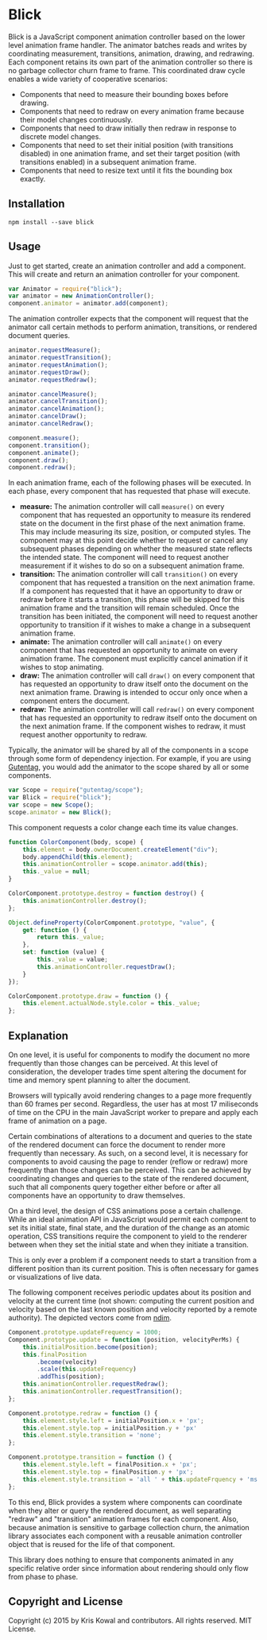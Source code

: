 
# Blick

Blick is a JavaScript component animation controller based on the lower level
animation frame handler.
The animator batches reads and writes by coordinating measurement, transitions,
animation, drawing, and redrawing.
Each component retains its own part of the animation controller so there is no
garbage collector churn frame to frame.
This coordinated draw cycle enables a wide variety of cooperative scenarios:

- Components that need to measure their bounding boxes before drawing.
- Components that need to redraw on every animation frame because their model
  changes continuously.
- Components that need to draw initially then redraw in response to discrete
  model changes.
- Components that need to set their initial position (with transitions
  disabled) in one animation frame, and set their target position (with
  transitions enabled) in a subsequent animation frame.
- Components that need to resize text until it fits the bounding box exactly.


## Installation

```
npm install --save blick
```

## Usage

Just to get started, create an animation controller and add a component.
This will create and return an animation controller for your component.

```js
var Animator = require("blick");
var animator = new AnimationController();
component.animator = animator.add(component);
```

The animation controller expects that the component will request that the
animator call certain methods to perform animation, transitions, or rendered
document queries.

```js
animator.requestMeasure();
animator.requestTransition();
animator.requestAnimation();
animator.requestDraw();
animator.requestRedraw();

animator.cancelMeasure();
animator.cancelTransition();
animator.cancelAnimation();
animator.cancelDraw();
animator.cancelRedraw();

component.measure();
component.transition();
component.animate();
component.draw();
component.redraw();
```

In each animation frame, each of the following phases will be executed.
In each phase, every component that has requested that phase will execute.

-   **measure:** The animation controller will call `measure()` on every
    component that has requested an opportunity to measure its rendered state on
    the document in the first phase of the next animation frame.
    This may include measuring its size, position, or computed styles.
    The component may at this point decide whether to request or cancel any
    subsequent phases depending on whether the measured state reflects the
    intended state.
    The component will need to request another measurement if it wishes to do so
    on a subsequent animation frame.
-   **transition:** The animation controller will call `transition()` on every
    component that has requested a transition on the next animation frame.
    If a component has requested that it have an opportunity to draw or redraw
    before it starts a transition, this phase will be skipped for this animation
    frame and the transition will remain scheduled.
    Once the transition has been initiated, the component will need to request
    another opportunity to transition if it wishes to make a change in a
    subsequent animation frame.
-   **animate:** The animation controller will call `animate()` on every
    component that has requested an opportunity to animate on every animation
    frame.
    The component must explicitly cancel animation if it wishes to stop
    animating.
-   **draw:** The animation controller will call `draw()` on every component
    that has requested an opportunity to draw itself onto the document on the
    next animation frame.
    Drawing is intended to occur only once when a component enters the document.
-   **redraw:** The animation controller will call `redraw()` on every component
    that has requested an opportunity to redraw itself onto the document on the
    next animation frame.
    If the component wishes to redraw, it must request another opportunity to
    redraw.

Typically, the animator will be shared by all of the components in a scope
through some form of dependency injection.
For example, if you are using [Gutentag][], you would add the animator to the
scope shared by all or some components.

[Gutentag]: https://github.com/gutentags/gutentag

```js
var Scope = require("gutentag/scope");
var Blick = require("blick");
var scope = new Scope();
scope.animator = new Blick();
```

This component requests a color change each time its value changes.

```js
function ColorComponent(body, scope) {
    this.element = body.ownerDocument.createElement("div");
    body.appendChild(this.element);
    this.animationController = scope.animator.add(this);
    this._value = null;
}

ColorComponent.prototype.destroy = function destroy() {
    this.animationController.destroy();
};

Object.defineProperty(ColorComponent.prototype, "value", {
    get: function () {
        return this._value;
    },
    set: function (value) {
        this._value = value;
        this.animationController.requestDraw();
    }
});

ColorComponent.prototype.draw = function () {
    this.element.actualNode.style.color = this._value;
};
```

<!-- TODO show a component that has a separate firstDraw and draw -->

<!-- TODO show a component that resizes its text to fill a view by measuring
its content either before or after drawing -->

## Explanation

On one level, it is useful for components to modify the document no more
frequently than those changes can be perceived.
At this level of consideration, the developer trades time spent altering the
document for time and memory spent planning to alter the document.

Browsers will typically avoid rendering changes to a page more frequently than
60 frames per second.
Regardless, the user has at most 17 miliseconds of time on the CPU in the main
JavaScript worker to prepare and apply each frame of animation on a page.

Certain combinations of alterations to a document and queries to the state of
the rendered document can force the document to render more frequently than
necessary.
As such, on a second level, it is necessary for components to avoid causing the
page to render (reflow or redraw) more frequently than those changes can be
perceived.
This can be achieved by coordinating changes and queries to the state of the
rendered document, such that all components query together either before or
after all components have an opportunity to draw themselves.

On a third level, the design of CSS animations pose a certain challenge.
While an ideal animation API in JavaScript would permit each component to set
its initial state, final state, and the duration of the change as an atomic
operation, CSS transitions require the component to yield to the renderer
between when they set the initial state and when they initiate a transition.

This is only ever a problem if a component needs to start a transition from a
different position than its current position.
This is often necessary for games or visualizations of live data.

The following component receives periodic updates about its position and
velocity at the current time (not shown: computing the current position and
velocity based on the last known position and velocity reported by a remote
authority).
The depicted vectors come from [ndim][].

[ndim]: https://github.com/kriskowal/ndim

```js
Component.prototype.updateFrequency = 1000;
Component.prototype.update = function (position, velocityPerMs) {
    this.initialPosition.become(position);
    this.finalPosition
        .become(velocity)
        .scale(this.updateFrequency)
        .addThis(position);
    this.animationController.requestRedraw();
    this.animationController.requestTransition();
};

Component.prototype.redraw = function () {
    this.element.style.left = initialPosition.x + 'px';
    this.element.style.top = initialPosition.y + 'px'
    this.element.style.transition = 'none';
};

Component.prototype.transition = function () {
    this.element.style.left = finalPosition.x + 'px';
    this.element.style.top = finalPosition.y + 'px';
    this.element.style.transition = 'all ' + this.updateFrquency + 'ms linear');
};
```

To this end, Blick provides a system where components can coordinate when they
alter or query the rendered document, as well separating "redraw" and
"transition" animation frames for each component.
Also, because animation is sensitive to garbage collection churn, the animation
library associates each component with a reusable animation controller object
that is reused for the life of that component.

This library does nothing to ensure that components animated in any specific
relative order since information about rendering should only flow from phase to
phase.

## Copyright and License

Copyright (c) 2015 by Kris Kowal and contributors.
All rights reserved.
MIT License.

